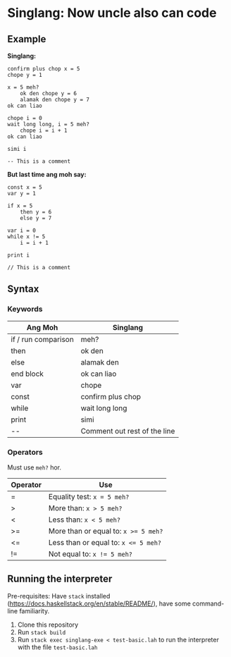 # Singlang: Now uncle also can code

## Example

**Singlang:**

```
confirm plus chop x = 5
chope y = 1

x = 5 meh?
    ok den chope y = 6
    alamak den chope y = 7
ok can liao

chope i = 0
wait long long, i = 5 meh?
    chope i = i + 1
ok can liao

simi i

-- This is a comment
```

**But last time ang moh say:**

```
const x = 5
var y = 1

if x = 5
    then y = 6
    else y = 7

var i = 0
while x != 5
    i = i + 1

print i

// This is a comment
```

## Syntax

### Keywords

| Ang Moh | Singlang |
| ------- | -------- |
| if / run comparison | meh?     |
| then    | ok den   |
| else    | alamak den |
| end block | ok can liao | 
| var     | chope    |
| const   | confirm plus chop |
| while | wait long long |
| print | simi |
| -- | Comment out rest of the line |

### Operators

Must use `meh?` hor.

| Operator | Use |
| ------- | -------- |
| = | Equality test: `x = 5 meh?` |
| > | More than: `x > 5 meh?` |
| < | Less than: `x < 5 meh?` |
| >= | More than or equal to: `x >= 5 meh?` |
| <= | Less than or equal to: `x <= 5 meh?` |
| != | Not equal to: `x != 5 meh?` |


## Running the interpreter
Pre-requisites: Have `stack` installed (https://docs.haskellstack.org/en/stable/README/), have some command-line familiarity.

1. Clone this repository
2. Run `stack build`
3. Run `stack exec singlang-exe < test-basic.lah` to run the interpreter with the file `test-basic.lah` 
    